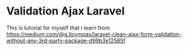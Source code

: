 # Validation Ajax Laravel

This is tutorial for myself that i learn from https://medium.com/@g.lioympas/laravel-clean-ajax-form-validation-without-any-3rd-party-package-d99b3e12585f